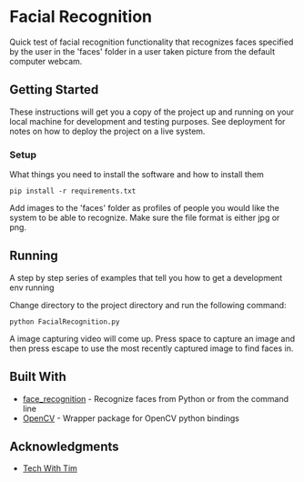 # Facial Recognition

Quick test of facial recognition functionality that recognizes faces specified by the user in the 'faces' folder in a user taken picture from the default computer webcam.

## Getting Started

These instructions will get you a copy of the project up and running on your local machine for development and testing purposes. See deployment for notes on how to deploy the project on a live system.

### Setup

What things you need to install the software and how to install them

```
pip install -r requirements.txt
```

Add images to the 'faces' folder as profiles of people you would like the system to be able to recognize. Make sure the file format is either jpg or png.

## Running

A step by step series of examples that tell you how to get a development env running

Change directory to the project directory and run the following command:

```
python FacialRecognition.py
```

A image capturing video will come up. Press space to capture an image and then press escape to use the most recently captured image to find faces in.


## Built With

* [face_recognition](https://pypi.org/project/face_recognition/) - Recognize faces from Python or from the command line
* [OpenCV](https://pypi.org/project/opencv-python/) - Wrapper package for OpenCV python bindings


## Acknowledgments

* [Tech With Tim](https://techwithtim.net/)
